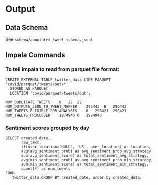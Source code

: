 # Output

## Data Schema

See `schema/annotated_tweet_schema.jsonl`

## Impala Commands

### To tell impala to read from parquet file format:

```
CREATE EXTERNAL TABLE twitter_data LIKE PARQUET 'covid/parquet/tweets/out/*'
  STORED AS PARQUET
  LOCATION 'covid/parquet/tweets/out';

NUM_DUPLICATE_TWEETS	0	22	22
NUM_OUTPUTS_JSON_TO_TWEET_MAPPER	296443	0	296443
NUM_TWEETS_ELIGIBLE_FOR_ANALYSIS	0	296421	296421
NUM_TWEETS_PROCESSED	1974940	0	1974940
```

### Sentiment scores grouped by day

```
SELECT created_date,
       raw_text,
       if(user_location='NULL', 'US', user_location) as location,
       avg(avg_sentiment_prob) as avg_sentiment_prob_avg_strategy,
       sum(avg_sentiment_score) as total_sentiment_avg_strategy,
       avg(min_sentiment_prob) as avg_sentiment_prob_min_strategy,
       sum(min_sentiment_score) as total_sentiment_min_strategy,
       count(*) as num_tweets
FROM
   twitter_data GROUP BY created_date, order by created_date;
```

